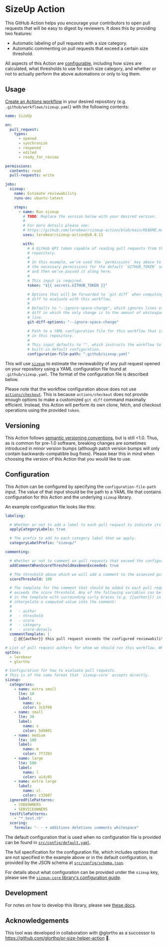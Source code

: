 # SizeUp Action

This GitHub Action helps you encourage your contributors to open pull requests that will be easy to digest by reviewers. It does this by providing two  features:

* Automatic labeling of pull requests with a size category.
* Automatic commenting on pull requests that exceed a certain size threshold.

All aspects of this Action are [configurable](#configuration), including how sizes are calculated, what thresholds to use for each size category, and whether or not to actually perform the above automations or only to log them.

## Usage

[Create an Actions workflow](https://docs.github.com/en/actions/quickstart) in your desired repository (e.g. `.github/workflows/sizeup.yaml`) with the following contents:

```yaml
name: SizeUp

on:
  pull_request:
    types:
      - opened
      - synchronize
      - reopened
      - edited
      - ready_for_review

permissions:
  contents: read
  pull-requests: write

jobs:
  sizeup:
    name: Estimate reviewability
    runs-on: ubuntu-latest

    steps:
      - name: Run sizeup
        # TODO: Replace the version below with your desired version.
        #
        # For more details please see:
        # https://github.com/lerebear/sizeup-action/blob/main/README.md#versioning
        uses: lerebear/sizeup-action@v0.8.11

        with:
          # A GitHub API token capable of reading pull requests from this
          # repository.
          #
          # In this example, we've used the `permissions` key above to request
          # the necessary permissions for the default `GITHUB_TOKEN` secret,
          # and then we've passed it along here.
          #
          # This input is required.
          token: "${{ secrets.GITHUB_TOKEN }}"

          # Options that will be forwarded to `git diff` when computing the
          # diff to evaluate with this workflow.
          #
          # Defaults to "--ignore-space-change", which ignores lines of the
          # diff in which the only change is to the amount of whitespace on the
          # line.
          git-diff-options: "--ignore-space-change"

          # Path to a YAML configuration file for this workflow that is stored
          # in this repository.
          #
          # This input defaults to "", which instructs the workflow to use the
          # built-in default configuration.
          configuration-file-path: ".github/sizeup.yaml"
```

This will use [`sizeup`](https://github.com/lerebear/sizeup-core) to estimate the reviewability of any pull request opened on your repository using a YAML configuration file found at `.github/sizeup.yaml`. The format of the configuration file is described below.

Please note that the workflow configuration above does not use [`actions/checkout`](https://github.com/actions/checkout). This is because `actions/checkout` does not provide enough options to make a customized `git diff` command maximally efficient. Instead, this Action will perform its own clone, fetch, and checkout operations using the provided `token`.

## Versioning

This Action follows [semantic versioning conventions](https://semver.org), but is still <1.0. Thus, as is common for pre-1.0 software, breaking changes are  sometimes introduced in minor version bumps (although patch version bumps will only contain backwards-compatible bug fixes). Please bear this in mind when choosing the version of this Action that you would like to use.

## Configuration

This Action can be configured by specifying the `configuration-file-path` input. The value of that input should be the path to a YAML file that contains configuration for this Action and the underlying `sizeup` library.

An example configuration file looks like this:

```yaml
labeling:

  # Whether or not to add a label to each pull request to indicate its assessed category
  applyCategoryLabels: true

  # The prefix to add to each category label that we apply.
  categoryLabelPrefix: "sizeup/"

commenting:

  # Whether or not to comment on pull requests that exceed the configured score threshold
  addCommentWhenScoreThresholdHasBeenExceeded: true

  # The threshold above which we will add a comment to the assessed pull request.
  scoreThreshold: 100

  # The template for the comment that should be added to each pull request that
  # exceeds the score threshold. Any of the following variables can be included
  # in the template with surrounding curly braces (e.g. {{author}}) in order to
  # interpolate a computed value into the comment:
  #
  #   - author
  #   - threshold
  #   - score
  #   - category
  #   - score-details
  commentTemplate: |
    👋 @{{author}} this pull request exceeds the configured reviewability score threshold of {{threshold}}. Your actual score was {{score}}.

# List of pull request authors for whom we should run this workflow. When this configuration key is omitted, the workflow runs for pull requests opened by all authors.
optIns:
  - lerebear
  - glortho

# Configuration for how to evaluate pull requests.
# This is of the same format that `sizeup-core` accepts directly.
sizeup:
  categories:
    - name: extra small
      lte: 10
      label:
        name: xs
        color: 3cbf00
    - name: small
      lte: 30
      label:
        name: s
        color: 5d9801
    - name: medium
      lte: 100
      label:
        name: m
        color: 7f7203
    - name: large
      lte: 500
      label:
        name: l
        color: a14c05
    - name: extra large
      label:
        name: xl
        color: c32607
  ignoredFilePatterns:
    - CODEOWNERS
    - SERVICEOWNERS
  testFilePatterns:
    - "*_test.rb"
  scoring:
    formula: "- - + additions deletions comments whitespace"
```

The default configuration that is used when no configuration file is provided can be found in [`src/config/default.yaml`](./src/config/default.yaml).

The full specification for the configuration file, which includes options that are not specified in the example above or in the default configuration, is provided by the JSON schema at [`src/config/schema.json`](./src/config/schema.json).

For details about what configuration can be provided under the `sizeup` key, please see the [`sizeup-core` library's configuration guide](https://github.com/lerebear/sizeup-core#configuration).

## Development

For notes on how to develop this library, please see [these docs](https://github.com/lerebear/sizeup-action/blob/main/docs/development.md).

## Acknowledgements

This tool was developed in collaboration with @glortho as a successor to https://github.com/glortho/pr-size-helper-action 🙌.
